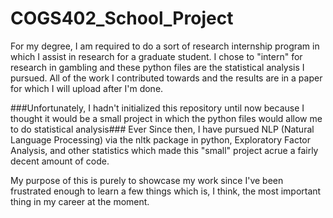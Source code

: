 # COGS402_School_Project

For my degree, I am required to do a sort of research internship program in which I assist in research for a graduate student. I chose to "intern" for research in gambling and these python files are the statistical analysis I pursued. All of the work I contributed towards and the results are in a paper for which I will upload after I'm done.

###Unfortunately, I hadn't initialized this repository until now because I thought it would be a small project in which the python files would allow me to do statistical analysis###
Ever Since then, I have pursued NLP (Natural Language Processing) via the nltk package in python, Exploratory Factor Analysis, and other statistics which made this "small" project acrue a fairly decent amount of code.

My purpose of this is purely to showcase my work since I've been frustrated enough to learn a few things which is, I think, the most important thing in my career at the moment.